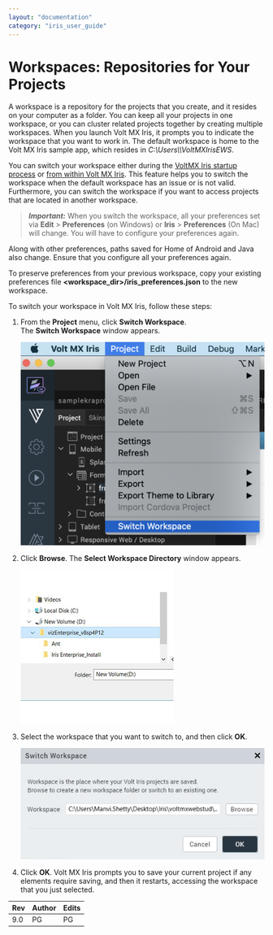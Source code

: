 ```yaml
---
layout: "documentation"
category: "iris_user_guide"
---
```

                           


Workspaces: Repositories for Your Projects
==========================================

A workspace is a repository for the projects that you create, and it resides on your computer as a folder. You can keep all your projects in one workspace, or you can cluster related projects together by creating multiple workspaces. When you launch Volt MX Iris, it prompts you to indicate the workspace that you want to work in. The default workspace is home to the Volt MX Iris sample app, which resides in _C:\\Users\\<USERNAME>\\VoltMXIrisEWS_.

You can switch your workspace either during the [VoltMX Iris startup process](#During) or [from within Volt MX Iris](#From). This feature helps you to switch the workspace when the default workspace has an issue or is not valid. Furthermore, you can switch the workspace if you want to access projects that are located in another workspace.

> **_Important:_** When you switch the workspace, all your preferences set via **Edit** > **Preferences** (on Windows) or **Iris** > **Preferences** (On Mac) will change. You will have to configure your preferences again.  
  
Along with other preferences, paths saved for Home of Android and Java also change. Ensure that you configure all your preferences again.  
  
To preserve preferences from your previous workspace, copy your existing preferences file **<workspace\_dir>/iris\_preferences.json** to the new workspace.

To switch your workspace in Volt MX Iris, follow these steps:

1.  From the **Project** menu, click **Switch Workspace**.  
    The **Switch Workspace** window appears.  
      
    ![](Resources/Images/screenshot-1.png)
2.  Click **Browse**. The **Select Workspace Directory** window appears.  
      
    ![](Resources/Images/Select_Workspace_Directory_Enterprise_301x303.png)  
    
3.  Select the workspace that you want to switch to, and then click **OK**.  
      
    ![](Resources/Images/screenshot-3.png)
4.  Click **OK**. Volt MX Iris prompts you to save your current project if any elements require saving, and then it restarts, accessing the workspace that you just selected.

  
| Rev | Author | Edits |
| --- | --- | --- |
| 9.0 | PG | PG |
